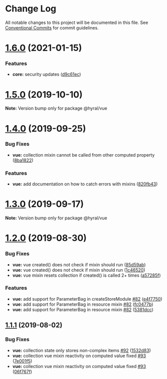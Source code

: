 # Change Log

All notable changes to this project will be documented in this file.
See [Conventional Commits](https://conventionalcommits.org) for commit guidelines.

# [1.6.0](https://github.com/SyneticNL/Hyral/compare/v1.5.0...v1.6.0) (2021-01-15)


### Features

* **core:** security updates ([d9c61ec](https://github.com/SyneticNL/Hyral/commit/d9c61ec7222ee9318970f66beeb4de9e6290c217))





# [1.5.0](https://github.com/SyneticNL/Hyral/compare/v1.4.0...v1.5.0) (2019-10-10)

**Note:** Version bump only for package @hyral/vue





# [1.4.0](https://github.com/SyneticNL/Hyral/compare/v1.3.0...v1.4.0) (2019-09-25)


### Bug Fixes

* **vue:** collection mixin cannot be called from other computed property ([8ba1822](https://github.com/SyneticNL/Hyral/commit/8ba1822))


### Features

* **vue:** add documentation on how to catch errors with mixins ([820fb43](https://github.com/SyneticNL/Hyral/commit/820fb43))





# [1.3.0](https://github.com/SyneticNL/Hyral/compare/v1.2.0...v1.3.0) (2019-09-17)

**Note:** Version bump only for package @hyral/vue





# [1.2.0](https://github.com/SyneticNL/Hyral/compare/v1.1.1...v1.2.0) (2019-08-30)


### Bug Fixes

* **vue:** vue created() does not check if mixin should run ([85d59ab](https://github.com/SyneticNL/Hyral/commit/85d59ab))
* **vue:** vue created() does not check if mixin should run ([1c46520](https://github.com/SyneticNL/Hyral/commit/1c46520))
* **vue:** vue mixin resets collection if created() is called 2+ times ([a57285f](https://github.com/SyneticNL/Hyral/commit/a57285f))


### Features

* **vue:** add support for ParameterBag in createStoreModule [#82](https://github.com/SyneticNL/Hyral/issues/82) ([e4f7750](https://github.com/SyneticNL/Hyral/commit/e4f7750))
* **vue:** add support for ParameterBag in resource mixin [#82](https://github.com/SyneticNL/Hyral/issues/82) ([fc0477b](https://github.com/SyneticNL/Hyral/commit/fc0477b))
* **vue:** add support for ParameterBag in resource mixin [#82](https://github.com/SyneticNL/Hyral/issues/82) ([5381dcc](https://github.com/SyneticNL/Hyral/commit/5381dcc))





## [1.1.1](https://github.com/SyneticNL/Hyral/compare/v1.1.0...v1.1.1) (2019-08-02)


### Bug Fixes

* **vue:** collection state only stores non-complex items [#92](https://github.com/SyneticNL/Hyral/issues/92) ([1532d83](https://github.com/SyneticNL/Hyral/commit/1532d83))
* **vue:** collection vue mixin reactivity on computed value fixed [#93](https://github.com/SyneticNL/Hyral/issues/93) ([7e001f5](https://github.com/SyneticNL/Hyral/commit/7e001f5))
* **vue:** collection vue mixin reactivity on computed value fixed [#93](https://github.com/SyneticNL/Hyral/issues/93) ([06f767f](https://github.com/SyneticNL/Hyral/commit/06f767f))
